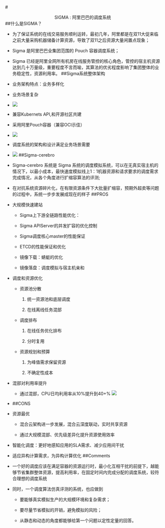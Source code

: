 #<center>SIGMA : 阿里巴巴的调度系统</center>
##什么是SIGMA？


- 为了保证系统的在线交易服务顺利运转，最初几年，阿里都是在双11大促来临之前大量采购机器储备计算资源，导致了双11之后资源大量闲置点现象；


- Sigma 是阿⾥巴巴全集团范围的 Pouch 容器调度系统；


- Sigma 已经是阿里全网所有机房在线服务管控的核心角色，管控的宿主机资源达到几十万量级，重要程度不言而喻，其算法的优劣程度影响了集团整体的业务稳定性，资源利用率。
##Sigma系统整体架构


- 业务架构特点：业务多样化


- 业务场景复杂


- ![](http://thyrsi.com/t6/376/1537971958x-1566661026.png)
- 兼容Kubernets API,和开源社区共建
- 采用阿里Pouch容器（兼容OCI示佳）
- ![](http://thyrsi.com/t6/376/1537972047x-1404792730.png)
- 调度系统的架构和设计满足业务场景需要
- ![](http://thyrsi.com/t6/376/1537972095x-1404792730.png)
##Sigma-cerebro


- Sigma-cerebro 系统是 Sigma 系统的调度模拟系统，可以在无真实宿主机的情况下，以最小成本，最快速度模拟线上1：1机器资源和请求要求的调度需求完成情况，从各个角度进行扩缩容算法的评测;


- 在对抗系统资源碎片化，在有限资源条件下大批量扩缩容，预期外超卖等问题的过程中，系统一步步发展成现在的样子
##PROS


- 大规模快速建站


	
	

	- Sigma上下游全链路性能优化：



	

	-  Sigma APIServer的并发扩容的优化控制


	 

	- Sigma调度核心master的性能保证


	

	-  ETCD的性能保证和优化


	 

	- 镜像下载：蜻蜓的优化


	 

	- 镜像落盘：调度模拟与宿主机亲和
- 调度和资源优化


	- 资源池分散


		1. 统一资源池和底层调度


		1. 在线离线任务混部


	- 调度排布


		1. 在线任务优化排布


		1. 分时复用


	- 资源规划和预算


		1. 为峰值需求保留资源


		1. 不确定性成本


- 混部对利用率提升


	- 通过混部，CPU日均利用率从10%提升到40+%
![](http://thyrsi.com/t6/376/1537972495x-1404729656.png)


- ##CONS

- 资源最优


	- 混合云架构进一步发展，混合云深度联动，实时共享资源


	- 通过大规模混部、优先级差异化提升资源使用效率


- 智能化调度：更好地感知应用的SLA需求、减少应用间干扰


- 适应异构计算需求，为异构计算优化
##Comments


- 一个好的调度应该在满足容器的资源运行时，最小化互相干扰的前提下，越能够节省集群整体资源，提高利用率，在固定时间内完成分配的调度系统，较符合理想的调度系统


- 同时，一个调度算法仿真评测的系统，也应做到


	- 要能够真实模拟生产的大规模环境和复杂需求；


	- 要尽量节省模拟的开销，避免模拟的风险；


	- 从静态和动态的角度都能够给第一个问题以定性定量的回答。







